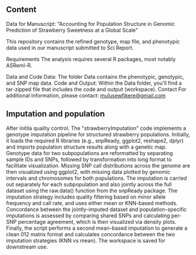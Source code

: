 ## Content
Data for Manuscript: "Accounting for Population Structure in Genomic Prediction of Strawberry Sweetness at a Global Scale"

This repository contains the refined genotype, map file, and phenotypic data used in our manuscript submitted to Sci Report.

Requirements
The analysis requires several R packages, most notably ASReml-R.

Data and Code
Data: The folder Data contains the phenotypic, genotypic, and SNP map data.
Code and Output: Within the Data folder, you'll find a tar-zipped file that includes the code and output (workspace).
Contact
For additional information, please contact: mulusewfikere@gmail.com

## Imputation and population
After initila quality control. The "strawberryImputation" code implements a genotype imputation pipeline for structured strawberry populations. Initially, it loads the required R libraries (e.g., snpReady, ggplot2, reshape2, dplyr) and imports population structure results along with a genetic map. Genotype data for two subpopulations are reformatted by separating sample IDs and SNPs, followed by transformation into long format to facilitate visualization. Missing SNP call distributions across the genome are then visualized using ggplot2, with missing data plotted by genomic intervals and chromosomes for both populations. The imputation is carried out separately for each subpopulation and also jointly across the full dataset using the raw.data() function from the snpReady package. The imputation strategy includes quality filtering based on minor allele frequency and call rate, and uses either mean or KNN-based methods. Concordance between the jointly-imputed dataset and population-specific imputations is assessed by comparing shared SNPs and calculating per-SNP percentage agreement, which is then visualized via density plots. Finally, the script performs a second mean-based imputation to generate a clean 012 matrix format and calculates concordance between the two imputation strategies (KNN vs mean). The workspace is saved for downstream use.
